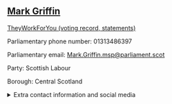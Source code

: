 ## <a href="https://www.parliament.scot/msps/current-and-previous-msps/mark-griffin">Mark Griffin</a>

<a href="https://www.theyworkforyou.com/mp/25089/mark_griffin">TheyWorkForYou (voting record, statements)</a> 

Parliamentary phone number: 01313486397 

Parliamentary email: Mark.Griffin.msp@parliament.scot 

Party: Scottish Labour 

Borough: Central Scotland 

<details><summary>Extra contact information and social media</summary> 
<li>Parliamentary address: The Scottish Parliament, EH99 1SP, Edinburgh</li>
<li>Local office address:</li>
<li>Local office phone number:</li>
<li>Twitter:</li>
<li>Facebook:</li>
<li>Website:</li>
</details>